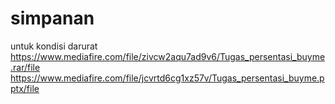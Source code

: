 # simpanan
untuk kondisi darurat
https://www.mediafire.com/file/zivcw2aqu7ad9v6/Tugas_persentasi_buyme.rar/file
https://www.mediafire.com/file/jcvrtd6cg1xz57v/Tugas_persentasi_buyme.pptx/file
